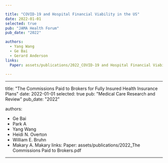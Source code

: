 ```yaml
---

title: "COVID-19 and Hospital Financial Viability in the US"
date: 2022-01-01
selected: true
pub: "JAMA Health Forum"
pub_date: "2022"

authors:
  - Yang Wang
  - Ge Bai
  - Gerard Anderson
links:
  Paper: assets/publications/2022_COVID-19 and Hospital Financial Viability.pdf
 
---
```

---

title: "The Commissions Paid to Brokers for Fully Insured Health Insurance Plans"
date: 2022-01-01
selected: true
pub: "Medical Care Research and Review"
pub_date: "2022"

authors:
  - Ge Bai
  - Park A
  - Yang Wang
  - Heidi N. Overton
  - William E. Bruhn
  - Makary A. Makary
links:
  Paper: assets/publications/2022_The Commissions Paid to Brokers.pdf
---
